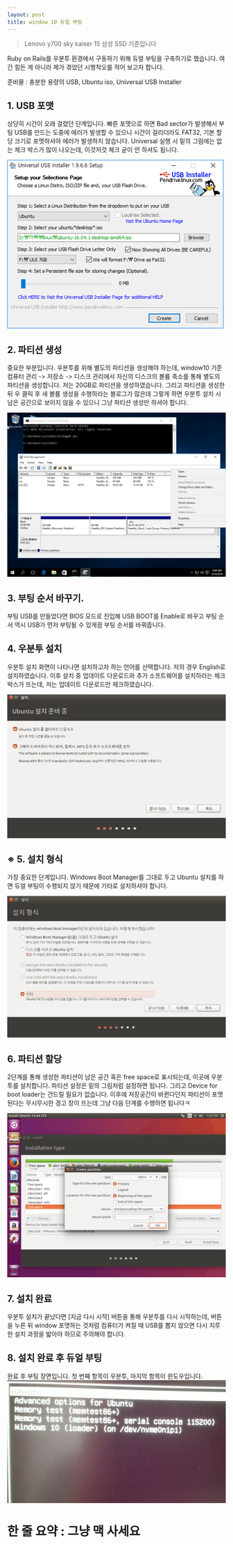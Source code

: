 ```yaml
---
layout: post
title: window 10 듀얼 부팅
---
```


> Lenovo y700 sky kaiser 15
삼성 SSD 기준입니다

Ruby on Rails를 우분투 환경에서 구동하기 위해 듀얼 부팅을 구축하기로 했습니다. 여간 힘든 게 아니라 제가 겪었던 시행착오를 적어 보고자 합니다.

준비물 : 충분한 용량의 USB, Ubuntu iso, Universal USB Installer

## 1. USB 포맷
상당히 시간이 오래 걸렸던 단계입니다. 빠른 포맷으로 하면 Bad sector가 발생해서 부팅 USB를 만드는 도중에 에러가 발생할 수 있으니 시간이 걸리더라도 FAT32, 기본 할당 크기로 포맷하셔야 에러가 발생하지 않습니다. Universal 실행 시 밑의 그림에는 없는 체크 박스가 많이 나오는데, 이것저것 체크 굳이 안 하셔도 됩니다.

![universal](/img/2017-03-29/universal.jpg)


## 2. 파티션 생성
중요한 부분입니다. 우분투를 위해 별도의 파티션을 생성해야 하는데, window10 기준 컴퓨터 관리 -> 저장소 -> 디스크 관리에서 자신의 디스크의 볼륨 축소를 통해 별도의 파티션을 생성합니다. 저는 20GB로 파티션을 생성하였습니다. 그리고 파티션을 생성한 뒤 우 클릭 후 새 볼륨 생성을 수행하라는 블로그가 많은데 그렇게 하면 우분투 설치 시 남은 공간으로 보이지 않을 수 있으니 그냥 파티션 생성만 하셔야 합니다.

![partition](/img/2017-03-29/partition.jpg)

## 3. 부팅 순서 바꾸기.
부팅 USB를 만들었다면 BIOS 모드로 진입해 USB BOOT를 Enable로 바꾸고 부팅 순서 역시 USB가 먼저 부팅될 수 있게끔 부팅 순서를 바꿔줍니다.

## 4. 우분투 설치
우분투 설치 화면이 나타나면 설치하고자 하는 언어를 선택합니다. 저의 경우 English로 설치하였습니다. 이후 설치 중 업데이트 다운로드와 추가 소프트웨어를 설치하라는 체크박스가 뜨는데, 저는 업데이트 다운로드만 체크하였습니다.

![partition](/img/2017-03-29/install1.jpg)

## ※ 5. 설치 형식
가장 중요한 단계입니다. Windows Boot Manager를 그대로 두고 Ubuntu 설치를 하면 듀얼 부팅이 수행되지 않기 때문에 기타로 설치하셔야 합니다.

![partition](/img/2017-03-29/install2.jpg)

## 6. 파티션 할당
2단계를 통해 생성한 파티션이 남은 공간 혹은 free space로 표시되는데, 이곳에 우분투를 설치합니다. 파티션 설정은 밑의 그림처럼 설정하면 됩니다. 그리고 Device for boot loader는 건드릴 필요가 없습니다. 이후에 저장공간이 바뀐다던지 파티션이 포맷된다는 무시무시한 경고 창이 뜨는데 그냥 다음 단계를 수행하면 됩니다ㅋ

![partition](/img/2017-03-29/install3.jpg)

## 7. 설치 완료
우분투 설치가 끝났다면 [지금 다시 시작] 버튼을 통해 우분투를 다시 시작하는데, 버튼을 누른 뒤 window 포맷하는 것처럼 컴퓨터가 켜질 때 USB를 뽑지 않으면 다시 지루한 설치 과정을 밟아야 하므로 주의해야 합니다.

## 8. 설치 완료 후 듀얼 부팅
완료 후 부팅 장면입니다. 첫 번째 항목이 우분투, 마지막 항목이 윈도우입니다.
![partition](/img/2017-03-29/complete.jpg)

# 한 줄 요약 : 그냥 맥 사세요
